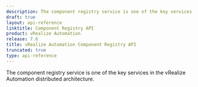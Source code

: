 ```yaml
---
description: The component registry service is one of the key services in the vRealize Automation distributed architecture.
draft: true
layout: api-reference
linktitle: Component Registry API
product: vRealize Automation
release: 7.6
title: vRealize Automation Component Registry API
truncated: true
type: api-reference
---
```

The component registry service is one of the key services in the vRealize Automation distributed architecture.
